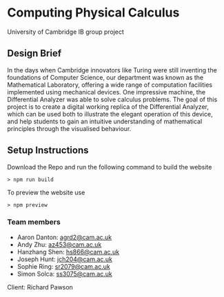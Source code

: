 # Computing Physical Calculus
University of Cambridge IB group project

## Design Brief
In the days when Cambridge innovators like Turing were still inventing the
foundations of Computer Science, our department was known as the Mathematical
Laboratory, offering a wide range of computation facilities implemented using
mechanical devices. One impressive machine, the Differential Analyzer was able
to solve calculus problems. The goal of this project is to create a digital working
replica of the Differential Analyzer, which can be used both to illustrate the
elegant operation of this device, and help students to gain an intuitive understanding
of mathematical principles through the visualised behaviour.

## Setup Instructions
Download the Repo and run the following command to build the website
```shell
> npm run build
```

To preview the website use
```shell
> npm preview
```


### Team members
- Aaron Danton:  agrd2@cam.ac.uk
- Andy Zhu:      az453@cam.ac.uk
- Hanzhang Shen: hs866@cam.ac.uk
- Joseph Hunt:   jch204@cam.ac.uk
- Sophie Ring:   sr2079@cam.ac.uk
- Simon Solca:   ss3075@cam.ac.uk

Client: Richard Pawson
